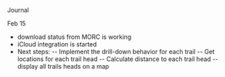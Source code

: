 Journal

Feb 15
- download status from MORC is working
- iCloud integration is started
- Next steps: 
-- Implement the drill-down behavior for each trail
-- Get locations for each trail head
-- Calculate distance to each trail head
-- display all trails heads on a map




